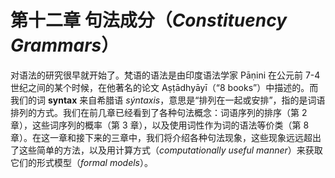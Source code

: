 # 第十二章 句法成分（*Constituency Grammars*）

对语法的研究很早就开始了。梵语的语法是由印度语法学家 Pāṇini 在公元前 7-4 世纪之间的某个时候，在他著名的论文 Aṣṭādhyāyī（“8 books”）中描述的。而我们的词 **syntax** 来自希腊语 *sýntaxis*，意思是“排列在一起或安排”，指的是词语排列的方式。我们在前几章已经看到了各种句法概念：词语序列的排序（第 2 章），这些词序列的概率（第 3 章），以及使用词性作为词的语法等价类（第 8 章）。在这一章和接下来的三章中，我们将介绍各种句法现象，这些现象远远超出了这些简单的方法，以及用计算方式（*computationally
useful manner*）来获取它们的形式模型（*formal models*）。
